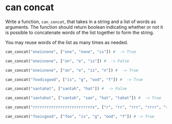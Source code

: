 # can concat

Write a function, `can_concat`, that takes in a string and a list of words as arguments. The function should return boolean indicating whether or not it is possible to concatenate words of the list together to form the string.

You may reuse words of the list as many times as needed.

```python
can_concat("oneisnone", ["one", "none", "is"]) #  -> True
```

```python
can_concat("oneisnone", ["on", "e", "is"]) #  -> False
```

```python
can_concat("oneisnone", ["on", "e", "is", "n"]) #  -> True
```

```python
can_concat("foodisgood", ["is", "g", "ood", "f"]) #  -> True
```

```python
can_concat("santahat", ["santah", "hat"]) #  -> False
```

```python
can_concat("santahat", ["santah", "san", "hat", "tahat"]) #  -> True
```

```python
can_concat("rrrrrrrrrrrrrrrrrrrrrrrrrrx", ["r", "rr", "rrr", "rrrr", "rrrrr", "rrrrrr"]) #  -> False
```

```python
can_concat("fooisgood", ["foo", "is", "g", "ood", "f"]) # -> True
```
